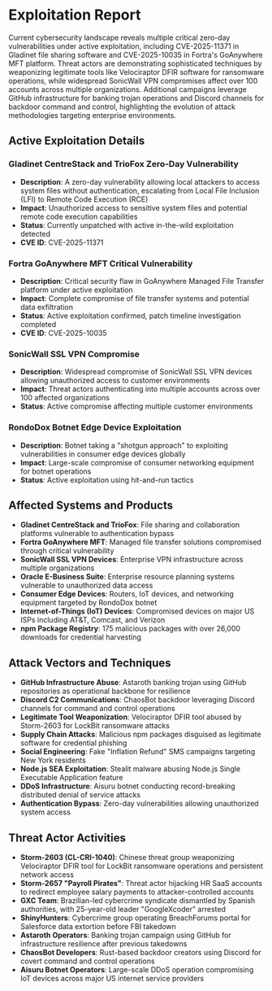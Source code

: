 # Exploitation Report

Current cybersecurity landscape reveals multiple critical zero-day vulnerabilities under active exploitation, including CVE-2025-11371 in Gladinet file sharing software and CVE-2025-10035 in Fortra's GoAnywhere MFT platform. Threat actors are demonstrating sophisticated techniques by weaponizing legitimate tools like Velociraptor DFIR software for ransomware operations, while widespread SonicWall VPN compromises affect over 100 accounts across multiple organizations. Additional campaigns leverage GitHub infrastructure for banking trojan operations and Discord channels for backdoor command and control, highlighting the evolution of attack methodologies targeting enterprise environments.

## Active Exploitation Details

### Gladinet CentreStack and TrioFox Zero-Day Vulnerability
- **Description**: A zero-day vulnerability allowing local attackers to access system files without authentication, escalating from Local File Inclusion (LFI) to Remote Code Execution (RCE)
- **Impact**: Unauthorized access to sensitive system files and potential remote code execution capabilities
- **Status**: Currently unpatched with active in-the-wild exploitation detected
- **CVE ID**: CVE-2025-11371

### Fortra GoAnywhere MFT Critical Vulnerability
- **Description**: Critical security flaw in GoAnywhere Managed File Transfer platform under active exploitation
- **Impact**: Complete compromise of file transfer systems and potential data exfiltration
- **Status**: Active exploitation confirmed, patch timeline investigation completed
- **CVE ID**: CVE-2025-10035

### SonicWall SSL VPN Compromise
- **Description**: Widespread compromise of SonicWall SSL VPN devices allowing unauthorized access to customer environments
- **Impact**: Threat actors authenticating into multiple accounts across over 100 affected organizations
- **Status**: Active compromise affecting multiple customer environments

### RondoDox Botnet Edge Device Exploitation
- **Description**: Botnet taking a "shotgun approach" to exploiting vulnerabilities in consumer edge devices globally
- **Impact**: Large-scale compromise of consumer networking equipment for botnet operations
- **Status**: Active exploitation using hit-and-run tactics

## Affected Systems and Products

- **Gladinet CentreStack and TrioFox**: File sharing and collaboration platforms vulnerable to authentication bypass
- **Fortra GoAnywhere MFT**: Managed file transfer solutions compromised through critical vulnerability
- **SonicWall SSL VPN Devices**: Enterprise VPN infrastructure across multiple organizations
- **Oracle E-Business Suite**: Enterprise resource planning systems vulnerable to unauthorized data access
- **Consumer Edge Devices**: Routers, IoT devices, and networking equipment targeted by RondoDox botnet
- **Internet-of-Things (IoT) Devices**: Compromised devices on major US ISPs including AT&T, Comcast, and Verizon
- **npm Package Registry**: 175 malicious packages with over 26,000 downloads for credential harvesting

## Attack Vectors and Techniques

- **GitHub Infrastructure Abuse**: Astaroth banking trojan using GitHub repositories as operational backbone for resilience
- **Discord C2 Communications**: ChaosBot backdoor leveraging Discord channels for command and control operations
- **Legitimate Tool Weaponization**: Velociraptor DFIR tool abused by Storm-2603 for LockBit ransomware attacks
- **Supply Chain Attacks**: Malicious npm packages disguised as legitimate software for credential phishing
- **Social Engineering**: Fake "Inflation Refund" SMS campaigns targeting New York residents
- **Node.js SEA Exploitation**: Stealit malware abusing Node.js Single Executable Application feature
- **DDoS Infrastructure**: Aisuru botnet conducting record-breaking distributed denial of service attacks
- **Authentication Bypass**: Zero-day vulnerabilities allowing unauthorized system access

## Threat Actor Activities

- **Storm-2603 (CL-CRI-1040)**: Chinese threat group weaponizing Velociraptor DFIR tool for LockBit ransomware operations and persistent network access
- **Storm-2657 "Payroll Pirates"**: Threat actor hijacking HR SaaS accounts to redirect employee salary payments to attacker-controlled accounts
- **GXC Team**: Brazilian-led cybercrime syndicate dismantled by Spanish authorities, with 25-year-old leader "GoogleXcoder" arrested
- **ShinyHunters**: Cybercrime group operating BreachForums portal for Salesforce data extortion before FBI takedown
- **Astaroth Operators**: Banking trojan campaign using GitHub for infrastructure resilience after previous takedowns
- **ChaosBot Developers**: Rust-based backdoor creators using Discord for covert command and control operations
- **Aisuru Botnet Operators**: Large-scale DDoS operation compromising IoT devices across major US internet service providers